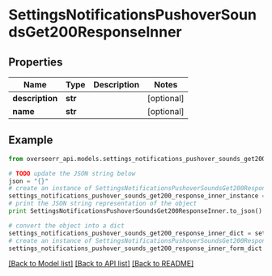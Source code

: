 # SettingsNotificationsPushoverSoundsGet200ResponseInner


## Properties
Name | Type | Description | Notes
------------ | ------------- | ------------- | -------------
**description** | **str** |  | [optional] 
**name** | **str** |  | [optional] 

## Example

```python
from overseerr_api.models.settings_notifications_pushover_sounds_get200_response_inner import SettingsNotificationsPushoverSoundsGet200ResponseInner

# TODO update the JSON string below
json = "{}"
# create an instance of SettingsNotificationsPushoverSoundsGet200ResponseInner from a JSON string
settings_notifications_pushover_sounds_get200_response_inner_instance = SettingsNotificationsPushoverSoundsGet200ResponseInner.from_json(json)
# print the JSON string representation of the object
print SettingsNotificationsPushoverSoundsGet200ResponseInner.to_json()

# convert the object into a dict
settings_notifications_pushover_sounds_get200_response_inner_dict = settings_notifications_pushover_sounds_get200_response_inner_instance.to_dict()
# create an instance of SettingsNotificationsPushoverSoundsGet200ResponseInner from a dict
settings_notifications_pushover_sounds_get200_response_inner_form_dict = settings_notifications_pushover_sounds_get200_response_inner.from_dict(settings_notifications_pushover_sounds_get200_response_inner_dict)
```
[[Back to Model list]](../README.md#documentation-for-models) [[Back to API list]](../README.md#documentation-for-api-endpoints) [[Back to README]](../README.md)



